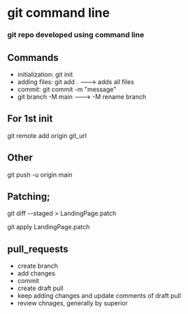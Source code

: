 # git command line

### git repo developed using command line

## Commands

- initialization: git init
- adding files: git add . ---> adds all files
- commit: git commit -m "message"
- git branch -M main ---> -M rename branch

## For 1st init

git remote add origin git_url

## Other

git push -u origin main

## Patching;

git diff --staged > LandingPage.patch

git apply LandingPage.patch

## pull_requests

- create branch
- add changes
- commit
- create draft pull
- keep adding changes and update comments of draft pull
- review chnages, generally by superior
